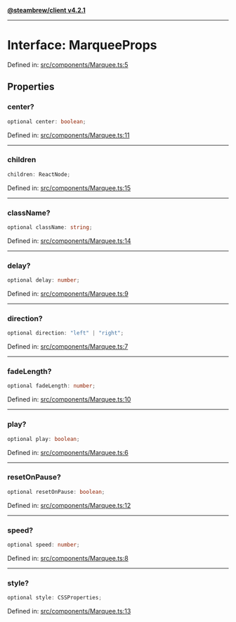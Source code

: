 [**@steambrew/client v4.2.1**](../README.md)

***

# Interface: MarqueeProps

Defined in: [src/components/Marquee.ts:5](https://github.com/SteamClientHomebrew/SDK/blob/main/typescript-packages/client/src/components/Marquee.ts#L5)

## Properties

### center?

```ts
optional center: boolean;
```

Defined in: [src/components/Marquee.ts:11](https://github.com/SteamClientHomebrew/SDK/blob/main/typescript-packages/client/src/components/Marquee.ts#L11)

***

### children

```ts
children: ReactNode;
```

Defined in: [src/components/Marquee.ts:15](https://github.com/SteamClientHomebrew/SDK/blob/main/typescript-packages/client/src/components/Marquee.ts#L15)

***

### className?

```ts
optional className: string;
```

Defined in: [src/components/Marquee.ts:14](https://github.com/SteamClientHomebrew/SDK/blob/main/typescript-packages/client/src/components/Marquee.ts#L14)

***

### delay?

```ts
optional delay: number;
```

Defined in: [src/components/Marquee.ts:9](https://github.com/SteamClientHomebrew/SDK/blob/main/typescript-packages/client/src/components/Marquee.ts#L9)

***

### direction?

```ts
optional direction: "left" | "right";
```

Defined in: [src/components/Marquee.ts:7](https://github.com/SteamClientHomebrew/SDK/blob/main/typescript-packages/client/src/components/Marquee.ts#L7)

***

### fadeLength?

```ts
optional fadeLength: number;
```

Defined in: [src/components/Marquee.ts:10](https://github.com/SteamClientHomebrew/SDK/blob/main/typescript-packages/client/src/components/Marquee.ts#L10)

***

### play?

```ts
optional play: boolean;
```

Defined in: [src/components/Marquee.ts:6](https://github.com/SteamClientHomebrew/SDK/blob/main/typescript-packages/client/src/components/Marquee.ts#L6)

***

### resetOnPause?

```ts
optional resetOnPause: boolean;
```

Defined in: [src/components/Marquee.ts:12](https://github.com/SteamClientHomebrew/SDK/blob/main/typescript-packages/client/src/components/Marquee.ts#L12)

***

### speed?

```ts
optional speed: number;
```

Defined in: [src/components/Marquee.ts:8](https://github.com/SteamClientHomebrew/SDK/blob/main/typescript-packages/client/src/components/Marquee.ts#L8)

***

### style?

```ts
optional style: CSSProperties;
```

Defined in: [src/components/Marquee.ts:13](https://github.com/SteamClientHomebrew/SDK/blob/main/typescript-packages/client/src/components/Marquee.ts#L13)
